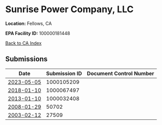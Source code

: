 # Sunrise Power Company, LLC

**Location:** Fellows, CA

**EPA Facility ID:** 100000181448

[Back to CA Index](../../index.md)

## Submissions

| Date | Submission ID | Document Control Number |
|------|--------------|-------------------------|
| [2023-05-05](submissions/1000105209.md) | 1000105209 |  |
| [2018-01-10](submissions/1000067497.md) | 1000067497 |  |
| [2013-01-10](submissions/1000032408.md) | 1000032408 |  |
| [2008-01-29](submissions/50702.md) | 50702 |  |
| [2003-02-12](submissions/27509.md) | 27509 |  |

